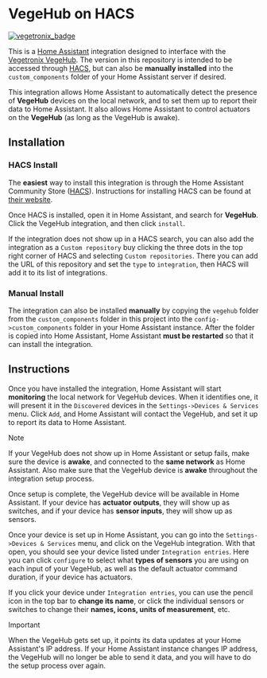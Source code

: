 # VegeHub on HACS

[![vegetronix_badge](https://img.shields.io/badge/VEGETRONIX-VEGEHUB-green)](https://www.vegetronix.com/Products/VG-HUB-RELAY/)

This is a [Home Assistant](https://www.home-assistant.io/) integration designed to interface with the [Vegetronix VegeHub](https://www.vegetronix.com/Products/VG-HUB-RELAY/). The version in this repository is intended to be accessed through [HACS](https://hacs.xyz/), but can also be **manually installed** into the `custom_components` folder of your Home Assistant server if desired.

This integration allows Home Assistant to automatically detect the presence of **VegeHub** devices on the local network, and to set them up to report their data to Home Assistant. It also allows Home Assistant to control actuators on the **VegeHub** (as long as the VegeHub is awake).

## Installation

### HACS Install

The **easiest** way to install this integration is through the Home Assistant Community Store ([HACS](https://hacs.xyz/)). Instructions for installing HACS can be found at [their website](https://hacs.xyz/docs/use/).

Once HACS is installed, open it in Home Assistant, and search for **VegeHub**. Click the VegeHub integration, and then click `install`.

If the integration does not show up in a HACS search, you can also add the integration as a `Custom repository` buy clicking the three dots in the top right corner of HACS and selecting `Custom repositories`. There you can add the URL of this repository and set the `type` to `integration`, then HACS will add it to its list of integrations.

### Manual Install

The integration can also be installed **manually** by copying the `vegehub` folder from the `custom_components` folder in this project into the `config->custom_components` folder in your Home Assistant instance. After the folder is copied into Home Assistant, Home Assistant **must be restarted** so that it can install the integration.

## Instructions

Once you have installed the integration, Home Assistant will start **monitoring** the local network for VegeHub devices. When it identifies one, it will present it in the `Discovered` devices in the `Settings->Devices & Services` menu. Click `Add`, and Home Assistant will contact the VegeHub, and set it up to report its data to Home Assistant.

> [!NOTE]  
> If your VegeHub does not show up in Home Assistant or setup fails, make sure the device is **awake**, and connected to the **same network** as Home Assistant. Also make sure that the VegeHub device is **awake** throughout the integration setup process.

Once setup is complete, the VegeHub device will be available in Home Assistant. If your device has **actuator outputs**, they will show up as switches, and if your device has **sensor inputs**, they will show up as sensors.

Once your device is set up in Home Assistant, you can go into the `Settings->Devices & Services` menu, and click on the VegeHub integration. With that open, you should see your device listed under `Integration entries`. Here you can click `configure` to select what **types of sensors** you are using on each input of your VegeHub, as well as the default actuator command duration, if your device has actuators.

If you click your device under `Integration entries`, you can use the pencil icon in the top bar to **change its name**, or click the individual sensors or switches to change their **names, icons, units of measurement**, etc.

> [!IMPORTANT]  
> When the VegeHub gets set up, it points its data updates at your Home Assistant's IP address. If your Home Assistant instance changes IP address, the VegeHub will no longer be able to send it data, and you will have to do the setup process over again.
